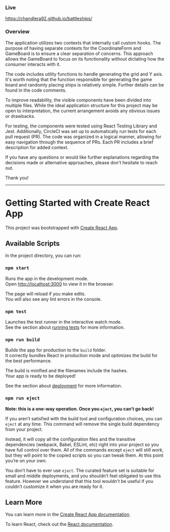 ### Live

https://chandlera92.github.io/battleships/

### Overview
The application utilizes two contexts that internally call custom hooks. The purpose of having separate contexts for the CoordinateForm and GameBoard is to ensure a clear separation of concerns. This approach allows the GameBoard to focus on its functionality without dictating how the consumer interacts with it.

The code includes utility functions to handle generating the grid and Y axis. It's worth noting that the function responsible for generating the game board and randomly placing ships is relatively simple. Further details can be found in the code comments.

To improve readability, the visible components have been divided into multiple files. While the ideal application structure for this project may be open to interpretation, the current arrangement avoids any obvious issues or drawbacks.

For testing, the components were tested using React Testing Library and Jest. Additionally, CircleCI was set up to automatically run tests for each pull request (PR). The code was organized in a logical manner, allowing for easy navigation through the sequence of PRs. Each PR includes a brief description for added context.

If you have any questions or would like further explanations regarding the decisions made or alternative approaches, please don't hesitate to reach out.

Thank you!

___________

# Getting Started with Create React App

This project was bootstrapped with [Create React App](https://github.com/facebook/create-react-app).

## Available Scripts

In the project directory, you can run:

### `npm start`

Runs the app in the development mode.\
Open [http://localhost:3000](http://localhost:3000) to view it in the browser.

The page will reload if you make edits.\
You will also see any lint errors in the console.

### `npm test`

Launches the test runner in the interactive watch mode.\
See the section about [running tests](https://facebook.github.io/create-react-app/docs/running-tests) for more information.

### `npm run build`

Builds the app for production to the `build` folder.\
It correctly bundles React in production mode and optimizes the build for the best performance.

The build is minified and the filenames include the hashes.\
Your app is ready to be deployed!

See the section about [deployment](https://facebook.github.io/create-react-app/docs/deployment) for more information.

### `npm run eject`

**Note: this is a one-way operation. Once you `eject`, you can’t go back!**

If you aren’t satisfied with the build tool and configuration choices, you can `eject` at any time. This command will remove the single build dependency from your project.

Instead, it will copy all the configuration files and the transitive dependencies (webpack, Babel, ESLint, etc) right into your project so you have full control over them. All of the commands except `eject` will still work, but they will point to the copied scripts so you can tweak them. At this point you’re on your own.

You don’t have to ever use `eject`. The curated feature set is suitable for small and middle deployments, and you shouldn’t feel obligated to use this feature. However we understand that this tool wouldn’t be useful if you couldn’t customize it when you are ready for it.

## Learn More

You can learn more in the [Create React App documentation](https://facebook.github.io/create-react-app/docs/getting-started).

To learn React, check out the [React documentation](https://reactjs.org/).
